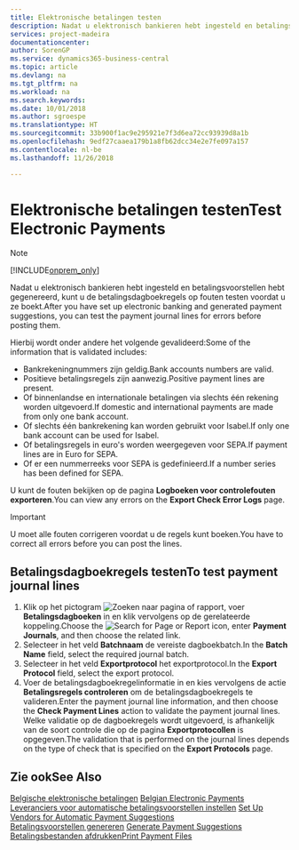 ```yaml
---
title: Elektronische betalingen testen
description: Nadat u elektronisch bankieren hebt ingesteld en betalingsvoorstellen hebt gegenereerd, kunt u de betalingsdagboekregels op fouten testen voordat u ze boekt.
services: project-madeira
documentationcenter: 
author: SorenGP
ms.service: dynamics365-business-central
ms.topic: article
ms.devlang: na
ms.tgt_pltfrm: na
ms.workload: na
ms.search.keywords: 
ms.date: 10/01/2018
ms.author: sgroespe
ms.translationtype: HT
ms.sourcegitcommit: 33b900f1ac9e295921e7f3d6ea72cc93939d8a1b
ms.openlocfilehash: 9edf27caaea179b1a8fb62dcc34e2e7fe097a157
ms.contentlocale: nl-be
ms.lasthandoff: 11/26/2018

---
```

# <a name="test-electronic-payments"></a><span data-ttu-id="8f848-103">Elektronische betalingen testen</span><span class="sxs-lookup"><span data-stu-id="8f848-103">Test Electronic Payments</span></span>
> [!Note]
> [!INCLUDE[onprem_only](../../includes/onprem_only_md.md)]

<span data-ttu-id="8f848-104">Nadat u elektronisch bankieren hebt ingesteld en betalingsvoorstellen hebt gegenereerd, kunt u de betalingsdagboekregels op fouten testen voordat u ze boekt.</span><span class="sxs-lookup"><span data-stu-id="8f848-104">After you have set up electronic banking and generated payment suggestions, you can test the payment journal lines for errors before posting them.</span></span>  

<span data-ttu-id="8f848-105">Hierbij wordt onder andere het volgende gevalideerd:</span><span class="sxs-lookup"><span data-stu-id="8f848-105">Some of the information that is validated includes:</span></span>  

- <span data-ttu-id="8f848-106">Bankrekeningnummers zijn geldig.</span><span class="sxs-lookup"><span data-stu-id="8f848-106">Bank accounts numbers are valid.</span></span>  
- <span data-ttu-id="8f848-107">Positieve betalingsregels zijn aanwezig.</span><span class="sxs-lookup"><span data-stu-id="8f848-107">Positive payment lines are present.</span></span>  
- <span data-ttu-id="8f848-108">Of binnenlandse en internationale betalingen via slechts één rekening worden uitgevoerd.</span><span class="sxs-lookup"><span data-stu-id="8f848-108">If domestic and international payments are made from only one bank account.</span></span>  
- <span data-ttu-id="8f848-109">Of slechts één bankrekening kan worden gebruikt voor Isabel.</span><span class="sxs-lookup"><span data-stu-id="8f848-109">If only one bank account can be used for Isabel.</span></span>  
- <span data-ttu-id="8f848-110">Of betalingsregels in euro's worden weergegeven voor SEPA.</span><span class="sxs-lookup"><span data-stu-id="8f848-110">If payment lines are in Euro for SEPA.</span></span>  
- <span data-ttu-id="8f848-111">Of er een nummerreeks voor SEPA is gedefinieerd.</span><span class="sxs-lookup"><span data-stu-id="8f848-111">If a number series has been defined for SEPA.</span></span>  

<span data-ttu-id="8f848-112">U kunt de fouten bekijken op de pagina **Logboeken voor controlefouten exporteren**.</span><span class="sxs-lookup"><span data-stu-id="8f848-112">You can view any errors on the **Export Check Error Logs** page.</span></span>  

> [!IMPORTANT]  
>  <span data-ttu-id="8f848-113">U moet alle fouten corrigeren voordat u de regels kunt boeken.</span><span class="sxs-lookup"><span data-stu-id="8f848-113">You have to correct all errors before you can post the lines.</span></span>  

## <a name="to-test-payment-journal-lines"></a><span data-ttu-id="8f848-114">Betalingsdagboekregels testen</span><span class="sxs-lookup"><span data-stu-id="8f848-114">To test payment journal lines</span></span>  

1.  <span data-ttu-id="8f848-115">Klik op het pictogram ![Zoeken naar pagina of rapport](../../media/ui-search/search_small.png "pictogram Zoeken naar pagina of rapport"), voer **Betalingsdagboeken** in en klik vervolgens op de gerelateerde koppeling.</span><span class="sxs-lookup"><span data-stu-id="8f848-115">Choose the ![Search for Page or Report](../../media/ui-search/search_small.png "Search for Page or Report icon") icon, enter **Payment Journals**, and then choose the related link.</span></span>  
2.  <span data-ttu-id="8f848-116">Selecteer in het veld **Batchnaam** de vereiste dagboekbatch.</span><span class="sxs-lookup"><span data-stu-id="8f848-116">In the **Batch Name** field, select the required journal batch.</span></span>  
3.  <span data-ttu-id="8f848-117">Selecteer in het veld **Exportprotocol** het exportprotocol.</span><span class="sxs-lookup"><span data-stu-id="8f848-117">In the **Export Protocol** field, select the export protocol.</span></span>  
4.  <span data-ttu-id="8f848-118">Voer de betalingsdagboekregelinformatie in en kies vervolgens de actie **Betalingsregels controleren** om de betalingsdagboekregels te valideren.</span><span class="sxs-lookup"><span data-stu-id="8f848-118">Enter the payment journal line information, and then choose the **Check Payment Lines** action to validate the payment journal lines.</span></span> <span data-ttu-id="8f848-119">Welke validatie op de dagboekregels wordt uitgevoerd, is afhankelijk van de soort controle die op de pagina **Exportprotocollen** is opgegeven.</span><span class="sxs-lookup"><span data-stu-id="8f848-119">The validation that is performed on the journal lines depends on the type of check that is specified on the **Export Protocols** page.</span></span>  

## <a name="see-also"></a><span data-ttu-id="8f848-120">Zie ook</span><span class="sxs-lookup"><span data-stu-id="8f848-120">See Also</span></span>  
 <span data-ttu-id="8f848-121">[Belgische elektronische betalingen](belgian-electronic-payments.md) </span><span class="sxs-lookup"><span data-stu-id="8f848-121">[Belgian Electronic Payments](belgian-electronic-payments.md) </span></span>  
 <span data-ttu-id="8f848-122">[Leveranciers voor automatische betalingsvoorstellen instellen](how-to-set-up-vendors-for-automatic-payment-suggestions.md) </span><span class="sxs-lookup"><span data-stu-id="8f848-122">[Set Up Vendors for Automatic Payment Suggestions](how-to-set-up-vendors-for-automatic-payment-suggestions.md) </span></span>  
 <span data-ttu-id="8f848-123">[Betalingsvoorstellen genereren](how-to-generate-payment-suggestions.md) </span><span class="sxs-lookup"><span data-stu-id="8f848-123">[Generate Payment Suggestions](how-to-generate-payment-suggestions.md) </span></span>  
 [<span data-ttu-id="8f848-124">Betalingsbestanden afdrukken</span><span class="sxs-lookup"><span data-stu-id="8f848-124">Print Payment Files</span></span>](how-to-print-payment-files.md)

